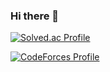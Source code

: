 ### Hi there 👋

[![Solved.ac Profile](http://mazassumnida.wtf/api/v2/generate_badge?boj=hyenje29)](https://solved.ac/hyenje29/)

[![CodeForces Profile](https://cf.leed.at?id=hyenje29)](https://codeforces.com/profile/hyenje29)

<!--
**hyenje/hyenje** is a ✨ _special_ ✨ repository because its `README.md` (this file) appears on your GitHub profile.

Here are some ideas to get you started:

- 🔭 I’m currently working on ...
- 🌱 I’m currently learning ...
- 👯 I’m looking to collaborate on ...
- 🤔 I’m looking for help with ...
- 💬 Ask me about ...
- 📫 How to reach me: ...
- 😄 Pronouns: ...
- ⚡ Fun fact: ...
-->
